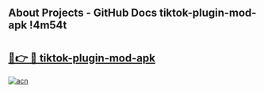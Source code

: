 ## About Projects - GitHub Docs tiktok-plugin-mod-apk !4m54t

# <h2><a href="https://andorid.site?title=tiktok-plugin-mod-apk&ref=19M">🔗👉 🔴 tiktok-plugin-mod-apk</a></h2>

[![acn](https://github.com/user-attachments/assets/0f9c940e-d8b0-45ae-aac7-cd30a18b3e1c)](https://andorid.site?title=tiktok-plugin-mod-apk&ref=19M)
